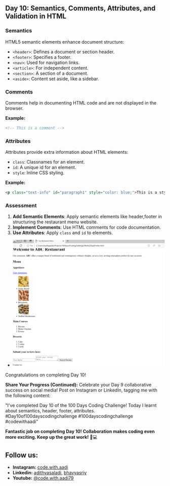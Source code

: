 
## Day 10: Semantics, Comments, Attributes, and Validation in HTML

### Semantics
HTML5 semantic elements enhance document structure:

- `<header>`: Defines a document or section header.
- `<footer>`: Specifies a footer.
- `<nav>`: Used for navigation links.
- `<article>`: For independent content.
- `<section>`: A section of a document.
- `<aside>`: Content set aside, like a sidebar.

### Comments
Comments help in documenting HTML code and are not displayed in the browser.

**Example:**
```html
<!-- This is a comment -->
```

### Attributes
Attributes provide extra information about HTML elements:

- `class`: Classnames for an element.
- `id`: A unique id for an element.
- `style`: Inline CSS styling.

**Example:**
```html
<p class="text-info" id="paragraph1" style="color: blue;">This is a styled paragraph.</p>
```

### Assessment
1. **Add Semantic Elements**: Apply semantic elements like header,footer in structuring the restaurant menu website.
2. **Implement Comments**: Use HTML comments for code documentation.
3. **Use Attributes**: Apply `class` and `id` to elements.

- <center><img src="https://github.com/adithyasai/100daysofcodingchallenge/blob/week2/images/week2_ss3.png" width="800" height="400"></center>
Congratulations on completing Day 10!

**Share Your Progress (Continued):**
Celebrate your Day 9 collaborative success on social media! Post on Instagram or LinkedIn, tagging me with the following content:

"I've completed Day 10 of the 100 Days Coding Challenge! Today I learnt about semantics, header, footer, attributes. #Day10of100dayscodingchallenge #100dayscodingchallenge #codewithaadi"

**Fantastic job on completing Day 10! Collaboration makes coding even more exciting. Keep up the great work!** 🚀💻

## Follow us:

- **Instagram:** [code.with.aadi](https://www.instagram.com/code.with.aadi/)
- **Linkedin:** [adithyasaladi](https://www.linkedin.com/in/adithyasaladi/), [bhavyasriy](https://www.linkedin.com/in/bhavyasriy/)
- **Youtube:** [@code.with.aadi79](https://www.youtube.com/@Code.with.aadi79)

